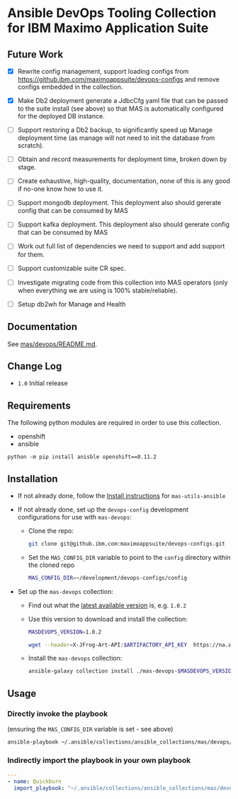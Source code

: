 # Ansible DevOps Tooling Collection for IBM Maximo Application Suite

## Future Work
- [x] Rewrite config management, support loading configs from https://github.ibm.com/maximoappsuite/devops-configs and remove configs embedded in the collection.
- [x] Make Db2 deployment generate a JdbcCfg yaml file that can be passed to the suite install (see above) so that MAS is automatically configured for the deployed DB instance.
- [ ] Support restoring a Db2 backup, to significantly speed up Manage deployment time (as manage will not need to init the database from scratch).
- [ ] Obtain and record measurements for deployment time, broken down by stage.
- [ ] Create exhaustive, high-quality, documentation, none of this is any good if no-one know how to use it.
- [ ] Support mongodb deployment. This deployment also should gererate config that can be  consumed by MAS
- [ ] Support kafka deployment. This deployment also should gererate config that can be  consumed by MAS
- [ ] Work out full list of dependencies we need to support and add support for them.
- [ ] Support customizable suite CR spec.
- [ ] Investigate migrating code from this collection into MAS operators (only when everything we are using is 100% stable/reliable).
- [ ] Setup db2wh for Manage and Health


## Documentation
See [mas/devops/README.md](mas/devops/README.md).

## Change Log
- `1.0` Initial release

## Requirements
The following python modules are required in order to use this collection.
- openshift
- ansible

`python -m pip install anisble openshift==0.11.2`

## Installation

- If not already done, follow the [Install instructions](https://github.ibm.com/maximoappsuite/mas-utils-ansible#installation) for `mas-utils-ansible`

- If not already done, set up the `devops-config` development configurations for use with `mas-devops`:

  - Clone the repo:

    ```bash
    git clone git@github.ibm.com:maximoappsuite/devops-configs.git
    ```

  - Set the `MAS_CONFIG_DIR` variable to point to the `config` directory within the cloned repo

    ```bash
    MAS_CONFIG_DIR=~/development/devops-configs/config
    ```

- Set up the `mas-devops` collection:

  - Find out what the [latest available version](https://github.ibm.com/maximoappsuite/mas-devops-ansible/releases/latest) is, e.g. `1.0.2`

  - Use this version to download and install the collection:

    ```bash
    MASDEVOPS_VERSION=1.0.2

    wget --header=X-JFrog-Art-API:$ARTIFACTORY_API_KEY  https://na.artifactory.swg-devops.com/artifactory/wiotp-generic-release/maximoappsuite/mas-devops-ansible/$MASDEVOPS_VERSION/mas-devops-$MASDEVOPS_VERSION.tar.gz
    ```

  - Install the `mas-devops` collection:

    ```bash
    ansible-galaxy collection install ./mas-devops-$MASDEVOPS_VERSION.tar.gz --force
    ```

## Usage

### Directly invoke the playbook
(ensuring the `MAS_CONFIG_DIR` variable is set - see above)

```bash
ansible-playbook ~/.ansible/collections/ansible_collections/mas/devops/playbooks/quickburn.yml
```

### Indirectly import the playbook in your own playbook
```yaml
---
- name: Quickburn
  import_playbook: "~/.ansible/collections/ansible_collections/mas/devops/playbooks/fullstack-quickburn.yml"
```
